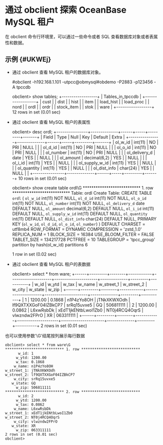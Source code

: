 通过 obclient 探索 OceanBase MySQL 租户 
======================================================



在 obclient 命令行环境里，可以通过一些命令或者 SQL 查看数据库对象或者表属性和数据。

示例 {#UKWEj}
-----------

* 通过 obclient 查看 MySQL 租户的数据库对象。




    #obclient -h192.168.1.101 -utpcc@obmysql#obdemo -P2883 -p123456 -A tpccdb
    
    obclient> show tables;
    +------------------+
    | Tables_in_tpccdb |
    +------------------+
    | cust             |
    | dist             |
    | hist             |
    | item             |
    | load_hist        |
    | load_proc        |
    | nord             |
    | ordl             |
    | ordr             |
    | stock_item       |
    | stok             |
    | ware             |
    +------------------+
    12 rows in set (0.01 sec)



* 通过 obclient 查看 MySQL 租户的表属性




    obclient> desc ordl;
    +----------------+--------------+------+-----+---------+-------+
    | Field          | Type         | Null | Key | Default | Extra |
    +----------------+--------------+------+-----+---------+-------+
    | ol_w_id        | int(11)      | NO   | PRI | NULL    |       |
    | ol_d_id        | int(11)      | NO   | PRI | NULL    |       |
    | ol_o_id        | int(11)      | NO   | PRI | NULL    |       |
    | ol_number      | int(11)      | NO   | PRI | NULL    |       |
    | ol_delivery_d  | date         | YES  |     | NULL    |       |
    | ol_amount      | decimal(6,2) | YES  |     | NULL    |       |
    | ol_i_id        | int(11)      | YES  |     | NULL    |       |
    | ol_supply_w_id | int(11)      | YES  |     | NULL    |       |
    | ol_quantity    | int(11)      | YES  |     | NULL    |       |
    | ol_dist_info   | char(24)     | YES  |     | NULL    |       |
    +----------------+--------------+------+-----+---------+-------+
    10 rows in set (0.01 sec)
    
    obclient> show create table ordl\G
    *************************** 1. row ***************************
           Table: ordl
    Create Table: CREATE TABLE `ordl` (
      `ol_w_id` int(11) NOT NULL,
      `ol_d_id` int(11) NOT NULL,
      `ol_o_id` int(11) NOT NULL,
      `ol_number` int(11) NOT NULL,
      `ol_delivery_d` date DEFAULT NULL,
      `ol_amount` decimal(6,2) DEFAULT NULL,
      `ol_i_id` int(11) DEFAULT NULL,
      `ol_supply_w_id` int(11) DEFAULT NULL,
      `ol_quantity` int(11) DEFAULT NULL,
      `ol_dist_info` char(24) DEFAULT NULL,
      PRIMARY KEY (`ol_w_id`, `ol_d_id`, `ol_o_id`, `ol_number`)
    ) DEFAULT CHARSET = utf8mb4 ROW_FORMAT = DYNAMIC COMPRESSION = 'zstd_1.0' REPLICA_NUM = 1 BLOCK_SIZE = 16384 USE_BLOOM_FILTER = FALSE TABLET_SIZE = 134217728 PCTFREE = 10 TABLEGROUP = 'tpcc_group'
     partition by hash(ol_w_id) partitions 6
    
    1 row in set (0.02 sec)



* 通过 obclient 查看 MySQL 租户的表数据




    obclient> select * from ware;
    +------+---------+--------+------------+---------------------+----------------------+--------------+---------+-----------+
    | w_id | w_ytd   | w_tax  | w_name     | w_street_1          | w_street_2           | w_city       | w_state | w_zip     |
    +------+---------+--------+------------+---------------------+----------------------+--------------+---------+-----------+
    |    1 | 1200.00 | 0.1868 | n1P4zYo8OH | jTNkXKWXOdh         | lf9QXTXXGoF04IZBkCP7 | srRq15uvxe5  | GQ      | 506811111 |
    |    2 | 1200.00 | 0.0862 | L6xwRsbDk  | xEdT1jkENtbLwoI1Zb0 | NT0j4RCQ4OqrS        | vlwzndw2FPrO | XR      | 063311111 |
    +------+---------+--------+------------+---------------------+----------------------+--------------+---------+-----------+
    2 rows in set (0.01 sec)



也可以使用参数'\\G'结尾按列展示每行数据

    obclient> select * from ware\G
    *************************** 1. row ***************************
          w_id: 1
         w_ytd: 1200.00
         w_tax: 0.1868
        w_name: n1P4zYo8OH
    w_street_1: jTNkXKWXOdh
    w_street_2: lf9QXTXXGoF04IZBkCP7
        w_city: srRq15uvxe5
       w_state: GQ
         w_zip: 506811111
    *************************** 2. row ***************************
          w_id: 2
         w_ytd: 1200.00
         w_tax: 0.0862
        w_name: L6xwRsbDk
    w_street_1: xEdT1jkENtbLwoI1Zb0
    w_street_2: NT0j4RCQ4OqrS
        w_city: vlwzndw2FPrO
       w_state: XR
         w_zip: 063311111
    2 rows in set (0.01 sec)
    obclient>


